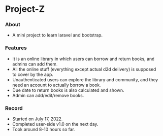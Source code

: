 # Project-Z

### About

*   A mini project to learn laravel and bootstrap.

### Features

*   It is an online library in which users can borrow and return books, and admins can add them.
*   All the online stuff (everything except actual d2d delivery) is supposed to cover by the app.
*   Unauthenticated users can explore the library and community, and they need an acoount to actually borrow a book.
*   Due date to return books is also calculated and shown.
*   Admin can add/edit/remove books.

### Record

*   Started on July 17, 2022. 
*   Completed user-side v1.0 on the next day.
*   Took around 8-10 hours so far.